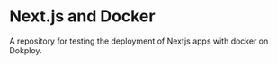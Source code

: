 # Next.js and Docker

A repository for testing the deployment of Nextjs apps with docker on Dokploy.
